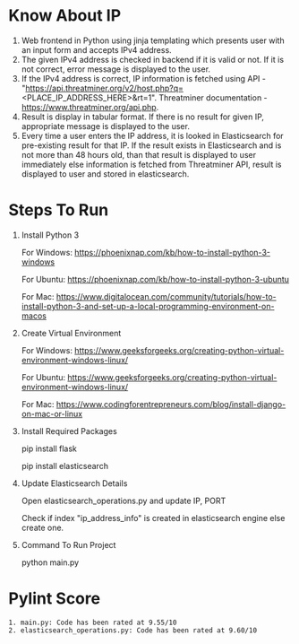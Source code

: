 # Know About IP

  1. Web frontend in Python using jinja templating which presents user with an input form and accepts IPv4 address. 
  2. The given IPv4 address is checked in backend if it is valid or not. If it is not correct, error message is displayed to the user. 
  3. If the IPv4 address is correct, IP information is fetched using API - "https://api.threatminer.org/v2/host.php?q=<PLACE_IP_ADDRESS_HERE>&rt=1". Threatminer documentation - https://www.threatminer.org/api.php.
  4. Result is display in tabular format. If there is no result for given IP, appropriate message is displayed to the user.
  5. Every time a user enters the IP address, it is looked in Elasticsearch for pre-existing result for that IP. If the result exists in Elasticsearch and is not more than 48 hours old, than that result is displayed to user immediately else information is fetched from Threatminer API, result is displayed to user and stored in elasticsearch.
    

# Steps To Run

1. Install Python 3

    For Windows: https://phoenixnap.com/kb/how-to-install-python-3-windows
    
    For Ubuntu: https://phoenixnap.com/kb/how-to-install-python-3-ubuntu
    
    For Mac: https://www.digitalocean.com/community/tutorials/how-to-install-python-3-and-set-up-a-local-programming-environment-on-macos
    
2. Create Virtual Environment
    
    For Windows: https://www.geeksforgeeks.org/creating-python-virtual-environment-windows-linux/
    
    For Ubuntu: https://www.geeksforgeeks.org/creating-python-virtual-environment-windows-linux/
    
    For Mac: https://www.codingforentrepreneurs.com/blog/install-django-on-mac-or-linux
    
3. Install Required Packages
    
    pip install flask
    
    pip install elasticsearch
    
4. Update Elasticsearch Details
    
    
    Open elasticsearch_operations.py and update IP, PORT
    
    Check if index "ip_address_info" is created in elasticsearch engine else create one.
    

5. Command To Run Project
    
    python main.py
    
# Pylint Score

    1. main.py: Code has been rated at 9.55/10
    2. elasticsearch_operations.py: Code has been rated at 9.60/10 

